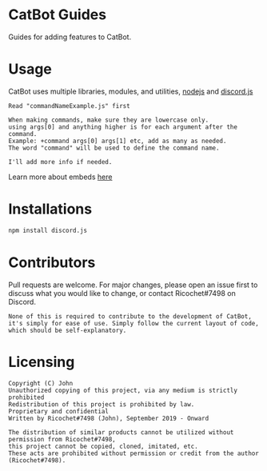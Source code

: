 # CatBot Guides
Guides for adding features to CatBot.

# Usage
CatBot uses multiple libraries, modules, and utilities, [nodejs](https://nodejs.org/en/) and [discord.js](https://discord.js.org/#/)
```
Read "commandNameExample.js" first

When making commands, make sure they are lowercase only.
using args[0] and anything higher is for each argument after the command.
Example: +command args[0] args[1] etc, add as many as needed.
The word "command" will be used to define the command name.

I'll add more info if needed.
```

Learn more about embeds [here](https://discordjs.guide/popular-topics/embeds.html#notes)

# Installations
```bash
npm install discord.js
```

# Contributors
Pull requests are welcome. For major changes, please open an issue first to discuss what you would like to change, or contact Ricochet#7498 on Discord.

```
None of this is required to contribute to the development of CatBot, 
it's simply for ease of use. Simply follow the current layout of code, 
which should be self-explanatory. 
```

# Licensing
```
Copyright (C) John
Unauthorized copying of this project, via any medium is strictly prohibited
Redistribution of this project is prohibited by law.
Proprietary and confidential
Written by Ricochet#7498 (John), September 2019 - Onward

The distribution of similar products cannot be utilized without permission from Ricochet#7498, 
this project cannot be copied, cloned, imitated, etc. 
These acts are prohibited without permission or credit from the author (Ricochet#7498).
```
